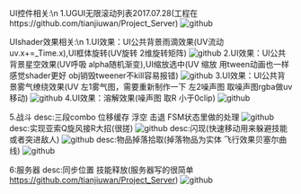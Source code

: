UI控件相关:\n
1.UGUI无限滚动列表2017.07.28(工程在https://github.com/tianjiuwan/Project_Server)
![github](https://github.com/tianjiuwan/Project_Server/blob/master/Assets/GIF/z2.gif) 

UIshader效果相关:\n
1.UI效果：UI公共背景雨滴效果(UV流动 uv.x+=_Time.x),UI框体旋转(UV旋转 2维旋转矩阵)
![github](https://github.com/tianjiuwan/Project_Server/blob/master/Assets/GIF/uv1.gif) 
2.UI效果：UI公共背景星空效果(UV呼吸 alpha随机渐变),UI缩放选中(UV 缩放 用tween动画也一样感觉shader更好 obj销毁tweener不kill容易报错)
![github](https://github.com/tianjiuwan/Project_Server/blob/master/Assets/GIF/uv2.gif) 
3.UI效果：UI公共背景雾气缭绕效果(UV 左1雾气图，需要重新制作一下 左2噪声图 取噪声图rgba做uv移动)
![github](https://github.com/tianjiuwan/Project_Server/blob/master/Assets/GIF/uv4.gif) 
4.UI效果：溶解效果(噪声图 取R 小于0clip)
![github](https://github.com/tianjiuwan/Project_Server/blob/master/Assets/GIF/a1.gif) 

5.战斗
 desc:三段combo 位移缓存 浮空 击退  FSM状态里做的处理
![github](https://github.com/tianjiuwan/Project_Server/blob/master/Assets/GIF/c2.gif) 
 desc:实现亚索Q旋风接R大招(很搓)
![github](https://github.com/tianjiuwan/Project_Server/blob/master/Assets/GIF/c3.gif) 
 desc:闪现(快速移动用来躲避技能或者突进敌人)
![github](https://github.com/tianjiuwan/Project_Server/blob/master/Assets/GIF/c4.gif) 
 desc:物品掉落拾取(掉落物品为实体 飞行效果贝塞尔曲线)
![github](https://github.com/tianjiuwan/Project_Server/blob/master/Assets/GIF/d2.gif) 

6:服务器
desc:同步位置 技能释放(服务器写的很简单 https://github.com/tianjiuwan/Project_Server)
![github](https://github.com/tianjiuwan/Project_Server/blob/master/Assets/GIF/c5.gif) 
